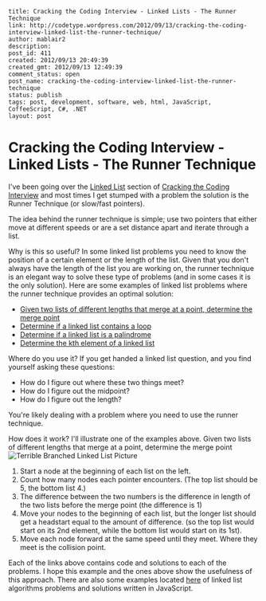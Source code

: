 ```
title: Cracking the Coding Interview - Linked Lists - The Runner Technique
link: http://codetype.wordpress.com/2012/09/13/cracking-the-coding-interview-linked-list-the-runner-technique/
author: mablair2
description:
post_id: 411
created: 2012/09/13 20:49:39
created_gmt: 2012/09/13 12:49:39
comment_status: open
post_name: cracking-the-coding-interview-linked-list-the-runner-technique
status: publish
tags: post, development, software, web, html, JavaScript, CoffeeScript, C#, .NET
layout: post
```

# Cracking the Coding Interview - Linked Lists - The Runner Technique

I've been going over the [Linked List](http://en.wikipedia.org/wiki/Linked_list#Singly.2C_doubly.2C_and_multiply_linked_lists) section of [Cracking the Coding Interview](http://www.amazon.com/gp/product/098478280X/ref=as_li_qf_sp_asin_il_tl?ie=UTF8&camp=1789&creative=9325&creativeASIN=098478280X&linkCode=as2&tag=aplfopoex-20) and most times I get stumped with a problem the solution is the Runner Technique (or slow/fast pointers).

The idea behind the runner technique is simple; use two pointers that either move at different speeds or are a set distance apart and iterate through a list.

Why is this so useful? In some linked list problems you need to know the position of a certain element or the length of the list. Given that you don't always have the length of the list you are working on, the runner technique is an elegant way to solve these type of problems (and in some cases it is the only solution). Here are some examples of linked list problems where the runner technique provides an optimal solution:

  * [Given two lists of different lengths that merge at a point, determine the merge point](http://stackoverflow.com/questions/1594061/linked-list-interview-question?rq=1)
  * [Determine if a linked list contains a loop](http://www.mytechinterviews.com/loop-in-a-singly-linked-list)
  * [Determine if a linked list is a palindrome](http://dev-faqs.blogspot.com.au/2012/04/check-if-linked-list-is-palindrome.html)
  * [Determine the kth element of a linked list](http://stackoverflow.com/questions/2598348/how-to-find-nth-element-from-the-end-of-a-singly-linked-list)

Where do you use it? If you get handed a linked list question, and you find yourself asking these questions:
  * How do I figure out where these two things meet?
  * How do I figure out the midpoint?
  * How do I figure out the length?

You're likely dealing with a problem where you need to use the runner technique.

How does it work? I'll illustrate one of the examples above. Given two lists of different lengths that merge at a point, determine the merge point![Terrible Branched Linked List Picture](http://img10.imageshack.us/img10/7690/37343904.jpg)

  1. Start a node at the beginning of each list on the left.
  2. Count how many nodes each pointer encounters. (The top list should be 5, the bottom list 4.)
  3. The difference between the two numbers is the difference in length of the two lists before the merge point (the difference is 1)
  4. Move your nodes to the beginning of each list, but the longer list should get a headstart equal to the amount of difference. (so the top list would start on its 2nd element, while the bottom list would start on its 1st).
  5. Move each node forward at the same speed until they meet. Where they meet is the collision point.

Each of the links above contains code and solutions to each of the problems. I hope this example and the ones above show the usefulness of this approach. There are also some examples located [here](https://github.com/duereg/js-algorithms/tree/master/lib/algorithms/chapter2) of linked list algorithms problems and solutions written in JavaScript.
